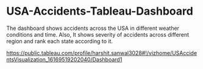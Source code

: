 # USA-Accidents-Tableau-Dashboard

The dashboard shows accidents across the USA in different weather conditions and time.
Also, It shows severity of accidents across different region and rank each state according to it.

https://public.tableau.com/profile/harshit.sanwal3028#!/vizhome/USAccidentsVisualization_16169519202040/Dashboard1

